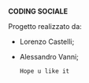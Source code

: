 **CODING SOCIALE**

Progetto realizzato da:

- Lorenzo Castelli;
- Alessandro Vanni;

  `Hope u like it`
